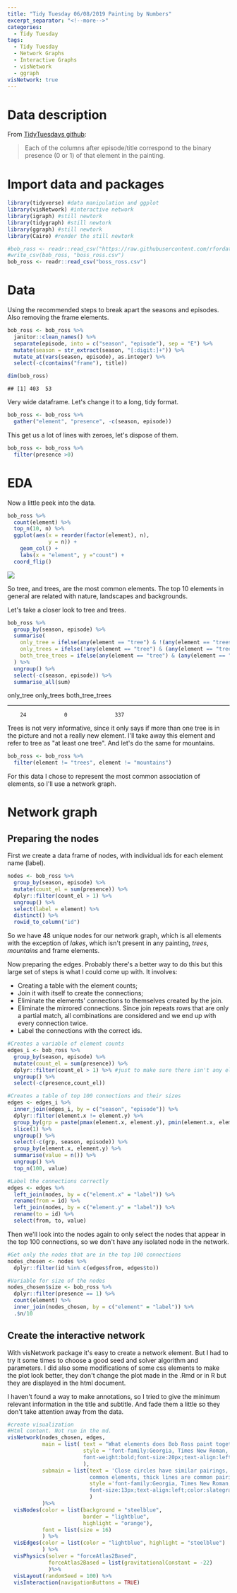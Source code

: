 ```yaml
---
title: "Tidy Tuesday 06/08/2019 Painting by Numbers"
excerpt_separator: "<!--more-->"
categories:
  - Tidy Tuesday
tags:
  - Tidy Tuesday
  - Network Graphs
  - Interactive Graphs
  - visNetwork
  - ggraph
visNetwork: true
---
```


# Data description

From [TidyTuesdays github](https://github.com/rfordatascience/tidytuesday/tree/master/data/2019/2019-08-06):
>Each of the columns after episode/title correspond to the binary presence (0 or 1) of that element in the painting.

# Import data and packages


```r
library(tidyverse) #data manipulation and ggplot
library(visNetwork) #interactive network
library(igraph) #still newtork
library(tidygraph) #still newtork
library(ggraph) #still newtork
library(Cairo) #render the still newtork

#bob_ross <- readr::read_csv("https://raw.githubusercontent.com/rfordatascience/tidytuesday/master/data/2019/2019-08-06/bob-ross.csv")
#write_csv(bob_ross, "boss_ross.csv")
bob_ross <- readr::read_csv("boss_ross.csv")
```

# Data

Using the recommended steps to break apart the seasons and episodes. Also removing the frame elements.


```r
bob_ross <- bob_ross %>%
  janitor::clean_names() %>%
  separate(episode, into = c("season", "episode"), sep = "E") %>%
  mutate(season = str_extract(season, "[:digit:]+")) %>%
  mutate_at(vars(season, episode), as.integer) %>%
  select(-c(contains("frame"), title))

dim(bob_ross)
```

```
## [1] 403  53
```

Very wide dataframe. Let's change it to a long, tidy format.


```r
bob_ross <- bob_ross %>%
  gather("element", "presence", -c(season, episode))
```

This get us a lot of lines with zeroes, let's dispose of them.


```r
bob_ross <- bob_ross %>%
  filter(presence >0)
```


# EDA

Now a little peek into the data.


```r
bob_ross %>%
  count(element) %>%
  top_n(10, n) %>%
  ggplot(aes(x = reorder(factor(element), n),
             y = n)) +
    geom_col() +
    labs(x = "element", y ="count") +
  coord_flip()
```

![](https://raw.githubusercontent.com/jorgel-mendes/Behold-the-Vision/master/docs/assets/images/pnb_eda_1-1.png)<!-- -->

So tree, and trees, are the most common elements. The top 10 elements in general are related with nature, landscapes and backgrounds.

Let's take a closer look to tree and trees.

```r
bob_ross %>%
  group_by(season, episode) %>%
  summarise(
    only_tree = ifelse(any(element == "tree") & !(any(element == "trees")), 1, 0),
    only_trees = ifelse(!any(element == "tree") & (any(element == "trees")), 1, 0),
    both_tree_trees = ifelse(any(element == "tree") & (any(element == "trees")), 1, 0)
  ) %>%
  ungroup() %>%
  select(-c(season, episode)) %>%
  summarise_all(sum)
```

<div class="kable-table">

 only_tree   only_trees   both_tree_trees
----------  -----------  ----------------
        24            0               337

</div>

Trees is not very informative, since it only says if more than one tree is in the picture and not a really new element. I'll take away this element and refer to tree as "at least one tree". And let's do the same for mountains.


```r
bob_ross <- bob_ross %>%
  filter(element != "trees", element != "mountains")
```

For this data I chose to represent the most common association of elements, so I'll use a network graph.

# Network graph

## Preparing the nodes

First we create a data frame of nodes, with individual ids for each element name (label).


```r
nodes <- bob_ross %>%
  group_by(season, episode) %>%
  mutate(count_el = sum(presence)) %>%
  dplyr::filter(count_el > 1) %>%
  ungroup() %>%
  select(label = element) %>%
  distinct() %>%
  rowid_to_column("id")
```

So we have 48 unique nodes for our network graph, which is all elements with the exception of *lakes*, which isn't present in any painting, *trees*, *mountains* and frame elements.

Now preparing the edges. Probably there's a better way to do this but this large set of steps is what I could come up with.
It involves:

- Creating a table with the element counts;
- Join it with itself to create the connections;
- Eliminate the elements' connections to themselves created by the join.
- Eliminate the mirrored connections. Since join repeats rows that are only a partial match, all combinations are considered and we end up with every connection twice.
- Label the connections with the correct ids.


```r
#Creates a variable of element counts
edges_i <- bob_ross %>%
  group_by(season, episode) %>%
  mutate(count_el = sum(presence)) %>%
  dplyr::filter(count_el > 1) %>% #just to make sure there isn't any element without a connection
  ungroup() %>%
  select(-c(presence,count_el))

#Creates a table of top 100 connections and their sizes
edges <- edges_i %>%
  inner_join(edges_i, by = c("season", "episode")) %>%
  dplyr::filter(element.x != element.y) %>%
  group_by(grp = paste(pmax(element.x, element.y), pmin(element.x, element.y), sep = "_"), season, episode) %>%
  slice(1) %>%
  ungroup() %>%
  select(-c(grp, season, episode)) %>%
  group_by(element.x, element.y) %>%
  summarise(value = n()) %>%
  ungroup() %>%
  top_n(100, value)

#Label the connections correctly
edges <- edges %>%
  left_join(nodes, by = c("element.x" = "label")) %>%
  rename(from = id) %>%
  left_join(nodes, by = c("element.y" = "label")) %>%
  rename(to = id) %>%
  select(from, to, value)
```

Then we'll look into the nodes again to only select the nodes that appear in the top 100 connections, so we don't have any isolated node in the network.


```r
#Get only the nodes that are in the top 100 connections
nodes_chosen <- nodes %>%
  dplyr::filter(id %in% c(edges$from, edges$to))

#Variable for size of the nodes
nodes_chosen$size <- bob_ross %>%
  dplyr::filter(presence == 1) %>%
  count(element) %>%
  inner_join(nodes_chosen, by = c("element" = "label")) %>%
  .$n/10
```


## Create the interactive network

With visNetwork package it's easy to create a network element. But I had to try it some times to choose a good seed and solver algorithm and parameters. I did also some modifications of some css elements to make the plot look better, they don't change the plot made in the .Rmd or in R but they are displayed in the html document.

I haven't found a way to make annotations, so I tried to give the minimum relevant information in the title and subtitle. And fade them a little so they don't take attention away from the data.

<style type="text/css">
/*A little CSS to make the plot look better*/


.vis-navigation {
  opacity: 0.35;
}

.vis-navigation:hover{
  opacity: 1;
}

</style>


```r
#create visualization
#Html content. Not run in the md.
visNetwork(nodes_chosen, edges,
           main = list( text = "What elements does Bob Ross paint together?",
                        style = 'font-family:Georgia, Times New Roman, Times, serif;
                        font-weight:bold;font-size:20px;text-align:left;color:slategray;'
                        ),
           submain = list(text = 'Close circles have similar pairings, large circles are
                          common elements, thick lines are common pairings' ,
                          style ='font-family:Georgia, Times New Roman, Times, serif;
                          font-size:13px;text-align:left;color:slategray'
                          )
           )%>%
  visNodes(color = list(background = "steelblue",
                        border = "lightblue",
                        highlight = "orange"),
           font = list(size = 16)
           ) %>%
  visEdges(color = list(color = "lightblue", highlight = "steelblue")
           ) %>%
  visPhysics(solver = "forceAtlas2Based",
             forceAtlas2Based = list(gravitationalConstant = -22)
             )%>%
  visLayout(randomSeed = 100) %>%
  visInteraction(navigationButtons = TRUE)
```

<!--html_preserve--><div id="htmlwidget-a64fd56f4f78b5323f65" style="width:910px;height:650px;" class="visNetwork html-widget"></div>
<script type="application/json" data-for="htmlwidget-a64fd56f4f78b5323f65">{"x":{"nodes":{"id":[3,7,8,10,12,13,14,15,23,26,30,32,34,37,38,39,40,42,43,44,45,46,48],"label":["beach","bushes","cabin","cirrus","clouds","conifer","cumulus","deciduous","grass","lake","mountain","ocean","path","river","rocks","snow","snowy_mountain","structure","sun","tree","waterfall","waves","winter"],"size":[2.7,12,6.9,2.8,17.9,21.2,8.6,22.7,14.2,14.3,16,3.6,4.9,12.6,7.7,7.5,10.9,8.5,4,36.1,3.9,3.4,6.9]},"edges":{"from":[3,3,3,7,7,7,7,7,7,7,7,7,7,8,8,8,8,8,8,8,8,10,12,12,12,12,12,12,12,12,12,12,12,12,12,12,12,13,13,13,13,13,13,13,13,13,13,13,13,14,14,14,14,14,14,15,15,15,15,15,15,15,15,15,15,15,15,23,23,23,23,23,23,26,26,26,26,26,30,30,30,30,30,32,34,37,37,37,37,38,39,39,39,39,40,42,42,43,44,44],"to":[12,32,46,12,13,14,15,23,26,30,37,40,44,12,13,15,26,39,42,44,48,12,13,14,15,23,26,30,32,37,38,39,40,42,44,46,48,14,15,23,26,30,37,38,39,40,42,44,48,15,23,26,30,40,44,23,26,30,34,37,38,39,40,42,43,44,48,26,30,37,38,40,44,30,39,40,42,44,37,39,40,44,48,46,44,38,40,44,45,44,40,42,44,48,44,44,48,44,45,48],"value":[25,27,26,54,75,32,72,43,55,63,45,46,120,30,50,44,25,28,60,69,29,27,100,83,84,57,62,86,32,51,43,32,59,35,147,30,28,47,82,68,92,129,68,34,56,94,50,212,53,45,30,37,46,33,74,98,83,67,38,83,37,40,41,59,25,227,36,44,60,61,28,35,136,81,25,58,29,142,49,29,109,156,29,34,45,37,33,126,34,60,25,33,75,67,108,84,33,32,39,69]},"nodesToDataframe":true,"edgesToDataframe":true,"options":{"width":"100%","height":"100%","nodes":{"shape":"dot","color":{"background":"steelblue","border":"lightblue","highlight":"orange"},"font":{"size":16}},"manipulation":{"enabled":false},"edges":{"color":{"color":"lightblue","highlight":"steelblue"}},"physics":{"solver":"forceAtlas2Based","forceAtlas2Based":{"gravitationalConstant":-22}},"layout":{"randomSeed":100},"interaction":{"navigationButtons":true}},"groups":null,"width":null,"height":null,"idselection":{"enabled":false},"byselection":{"enabled":false},"main":{"text":"What elements does Bob Ross paint together?","style":"font-family:Georgia, Times New Roman, Times, serif;\n                        font-weight:bold;font-size:20px;text-align:left;color:slategray;"},"submain":{"text":"Close circles have similar pairings, large circles are \n                          common elements, thick lines are common pairings","style":"font-family:Georgia, Times New Roman, Times, serif;\n                          font-size:13px;text-align:left;color:slategray"},"footer":null,"background":"rgba(0, 0, 0, 0)","tooltipStay":300,"tooltipStyle":"position: fixed;visibility:hidden;padding: 5px;white-space: nowrap;font-family: verdana;font-size:14px;font-color:#000000;background-color: #f5f4ed;-moz-border-radius: 3px;-webkit-border-radius: 3px;border-radius: 3px;border: 1px solid #808074;box-shadow: 3px 3px 10px rgba(0, 0, 0, 0.2);"},"evals":[],"jsHooks":[]}</script><!--/html_preserve-->


## Creating a still network

I also created a still network using ggraph package, but the image didn't render nicely using windows, just improved a little using the Cairo package.

First I do some of the steps as above to create a selection of nodes and edges of the top 10 connections.


```r
edges <- edges %>%
  top_n(10, value)


nodes_chosen <- nodes %>%
  dplyr::filter(id %in% c(edges$from, edges$to))

nodes_chosen$size <- bob_ross %>%
  count(element) %>%
  inner_join(nodes_chosen, by = c("element" = "label")) %>%
  .$n/10
```

Then I create an igraph element to map the nodes and edges.


```r
br_igraph <- graph_from_data_frame(d = edges[,1:3], vertices = nodes_chosen[,1:2], directed = TRUE)

br_tidy <- as_tbl_graph(br_igraph)
```

Then I create the gggraph network.


```r
windowsFonts("Arial Narrow" = windowsFont("Arial")) #Making it recognize windows fonts

ggraph(br_tidy, layout = "linear") +
  geom_edge_arc(aes(width = value), alpha = 0.8) +
  scale_edge_width(range = c(0.2, 3)) +
  geom_node_text(aes(label = label), size = 5) +
  labs(title = "Bob Ross' top 10 pairings in paintings",
       subtitle = "He sure loves vegetation",
    edge_width = "Nº of ocurrences") +
  theme_void()
```

![](https://raw.githubusercontent.com/jorgel-mendes/Behold-the-Vision/master/docs/assets/images/pbn_ggraph_network-1.png)<!-- -->
